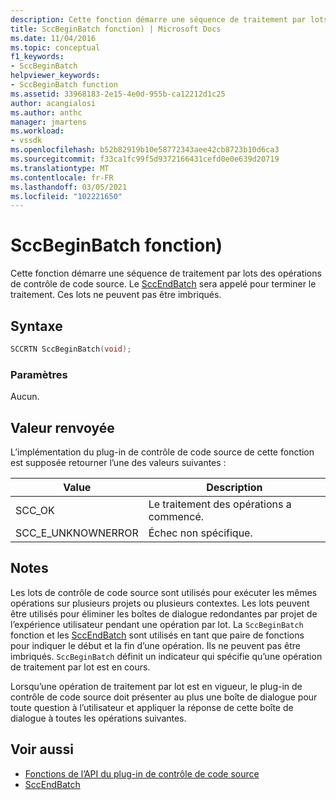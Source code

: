 ```yaml
---
description: Cette fonction démarre une séquence de traitement par lots des opérations de contrôle de code source.
title: SccBeginBatch fonction) | Microsoft Docs
ms.date: 11/04/2016
ms.topic: conceptual
f1_keywords:
- SccBeginBatch
helpviewer_keywords:
- SccBeginBatch function
ms.assetid: 33968183-2e15-4e0d-955b-ca12212d1c25
author: acangialosi
ms.author: anthc
manager: jmartens
ms.workload:
- vssdk
ms.openlocfilehash: b52b82919b10e58772343aee42cb8723b10d6ca3
ms.sourcegitcommit: f33ca1fc99f5d9372166431cefd0e0e639d20719
ms.translationtype: MT
ms.contentlocale: fr-FR
ms.lasthandoff: 03/05/2021
ms.locfileid: "102221650"
---
```

# <a name="sccbeginbatch-function"></a>SccBeginBatch fonction)
Cette fonction démarre une séquence de traitement par lots des opérations de contrôle de code source. Le [SccEndBatch](../extensibility/sccendbatch-function.md) sera appelé pour terminer le traitement. Ces lots ne peuvent pas être imbriqués.

## <a name="syntax"></a>Syntaxe

```cpp
SCCRTN SccBeginBatch(void);
```

### <a name="parameters"></a>Paramètres
 Aucun.

## <a name="return-value"></a>Valeur renvoyée
 L’implémentation du plug-in de contrôle de code source de cette fonction est supposée retourner l’une des valeurs suivantes :

|Value|Description|
|-----------|-----------------|
|SCC_OK|Le traitement des opérations a commencé.|
|SCC_E_UNKNOWNERROR|Échec non spécifique.|

## <a name="remarks"></a>Notes
 Les lots de contrôle de code source sont utilisés pour exécuter les mêmes opérations sur plusieurs projets ou plusieurs contextes. Les lots peuvent être utilisés pour éliminer les boîtes de dialogue redondantes par projet de l’expérience utilisateur pendant une opération par lot. La `SccBeginBatch` fonction et les [SccEndBatch](../extensibility/sccendbatch-function.md) sont utilisés en tant que paire de fonctions pour indiquer le début et la fin d’une opération. Ils ne peuvent pas être imbriqués. `SccBeginBatch` définit un indicateur qui spécifie qu’une opération de traitement par lot est en cours.

 Lorsqu’une opération de traitement par lot est en vigueur, le plug-in de contrôle de code source doit présenter au plus une boîte de dialogue pour toute question à l’utilisateur et appliquer la réponse de cette boîte de dialogue à toutes les opérations suivantes.

## <a name="see-also"></a>Voir aussi
- [Fonctions de l’API du plug-in de contrôle de code source](../extensibility/source-control-plug-in-api-functions.md)
- [SccEndBatch](../extensibility/sccendbatch-function.md)
